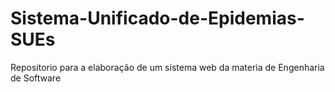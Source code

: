 # Sistema-Unificado-de-Epidemias-SUEs

Repositorio para a elaboração de um sistema web da materia de Engenharia de Software
